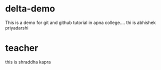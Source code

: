 # delta-demo
This is a demo for git and github tutorial in apna college....
thi is abhishek priyadarshi
 # teacher
 this is shraddha kapra
 